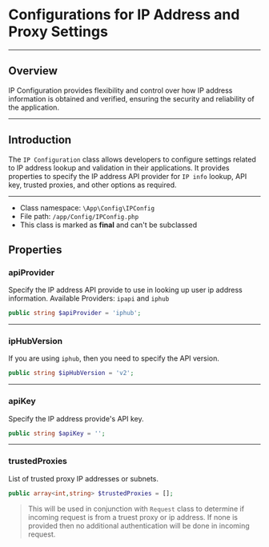 # Configurations for IP Address and Proxy Settings

***

## Overview

IP Configuration provides flexibility and control over how IP address information is obtained and verified, ensuring the security and reliability of the application.

***

## Introduction

The `IP Configuration` class allows developers to configure settings related to IP address lookup and validation in their applications. It provides properties to specify the IP address API provider for `IP info` lookup, API key, trusted proxies, and other options as required.

***

* Class namespace: `\App\Config\IPConfig`
* File path: `/app/Config/IPConfig.php`
* This class is marked as **final** and can't be subclassed

## Properties

### apiProvider

Specify the IP address API provide to use in looking up user ip address information.
Available Providers: `ipapi` and `iphub`

```php
public string $apiProvider = 'iphub';
```

***

### ipHubVersion

If you are using `iphub`, then you need to specify the API version.

```php
public string $ipHubVersion = 'v2';
```

***

### apiKey

Specify the IP address provide's API key.

```php
public string $apiKey = '';
```

***

### trustedProxies

List of trusted proxy IP addresses or subnets.

```php
public array<int,string> $trustedProxies = [];
```

> This will be used in conjunction with `Request` class to determine if incoming request is from a truest proxy or ip address. If none is provided then no additional authentication will be done in incoming request.